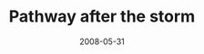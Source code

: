 ---
title: "Pathway after the storm"
date: 2008-05-31
near: Hail on the ground (2 of 2)
picture: /assets/camera-roll/2008/05/2008-05-31-pathway-after-the-storm/recon-4-036.jpg
thumbnail: /assets/camera-roll/2008/05/2008-05-31-pathway-after-the-storm/recon-4-036-thumbnail.jpg
type: picture
tags:
  - Recon 4
  - photograph
  - hail
  - mist
  - storm
---